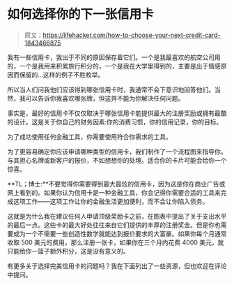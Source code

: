 # 如何选择你的下一张信用卡

> 原文：<https://lifehacker.com/how-to-choose-your-next-credit-card-1843466875>

我有一些信用卡，我出于不同的原因保存着它们。一个是我最喜欢的航空公司用的，一个是我用来积累旅行积分的，一个是我在大学里得到的，主要是出于情感原因而保留的...这样的例子不胜枚举。



所以当人们问我他们应该得到哪张信用卡时，我通常不会下意识地回答他们。当然，我可以告诉你我喜欢哪张牌，但这并不能为你解决任何问题。

事实是，最好的信用卡不仅仅取决于哪张信用卡能提供最大的注册奖励或拥有最酷的设计。这是关于你自己的财务因素:你的消费习惯，你的信用记录，你的目标。

为了成功使用任何金融工具，你需要使用符合你需求的工具。

为了更容易确定你应该申请哪种类型的信用卡，我们制作了一个流程图来指导你。与其担心名牌或新客户的报价，不如想想你的处境。适合你的卡片可能会给你一个惊喜。

**TL；博士:**不要觉得你需要得到最大最炫的信用卡，因为这是你在商业广告或网上看到的。如果你认为信用卡是一种金融工具，你会记得你需要合适的工具来完成这项工作——这项工作让你的金融生活更加便利，而不会让你陷入债务。

这就是为什么我在建议任何人申请顶级奖励卡之前，在图表中提出了关于支出水平的最后一点。这些卡的最大好处往往来自它们提供的丰厚的注册奖金。但是你也需要成为一个不需要一些创造性数学就能达到报价要求的大富豪。如果你每个月通常收取 500 美元的费用，那么注册一张卡，如果你在三个月内花费 4000 美元，就只能给你一篮子额外积分，这是没有意义的。

有更多关于选择完美信用卡的问题吗？我在下面列出了一些资源，但也欢迎在评论中提问。